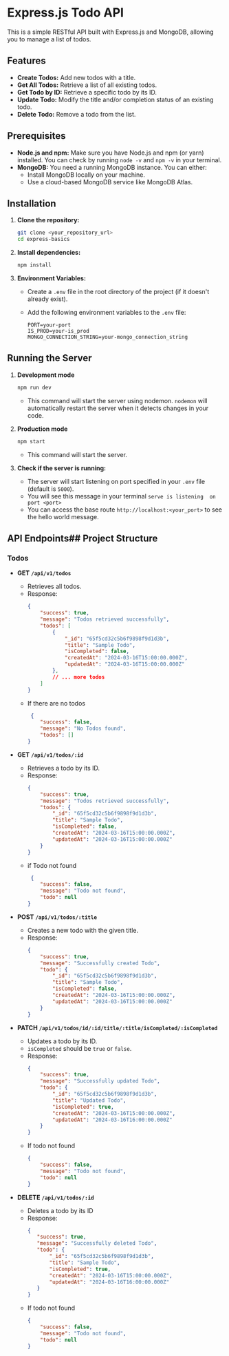 # Express.js Todo API

This is a simple RESTful API built with Express.js and MongoDB, allowing you to manage a list of todos.

## Features

*   **Create Todos:** Add new todos with a title.
*   **Get All Todos:** Retrieve a list of all existing todos.
*   **Get Todo by ID:** Retrieve a specific todo by its ID.
*   **Update Todo:** Modify the title and/or completion status of an existing todo.
*   **Delete Todo:** Remove a todo from the list.

## Prerequisites

*   **Node.js and npm:** Make sure you have Node.js and npm (or yarn) installed. You can check by running `node -v` and `npm -v` in your terminal.
*   **MongoDB:** You need a running MongoDB instance. You can either:
    *   Install MongoDB locally on your machine.
    *   Use a cloud-based MongoDB service like MongoDB Atlas.

## Installation

1.  **Clone the repository:**

    ```bash
    git clone <your_repository_url>
    cd express-basics
    ```

2.  **Install dependencies:**

    ```bash
    npm install
    ```

3.  **Environment Variables:**

    *   Create a `.env` file in the root directory of the project (if it doesn't already exist).
    *   Add the following environment variables to the `.env` file:

        ```plaintext
        PORT=your-port
        IS_PROD=your-is_prod
        MONGO_CONNECTION_STRING=your-mongo_connection_string
        ```

## Running the Server

1.  **Development mode**

    ```bash
    npm run dev
    ```

    *   This command will start the server using nodemon. `nodemon` will automatically restart the server when it detects changes in your code.
2. **Production mode**
    ```bash
    npm start
    ```
    * This command will start the server.

3. **Check if the server is running:**
    * The server will start listening on port specified in your `.env` file (default is `5000`).
    * You will see this message in your terminal `serve is listening  on port <port>`
    * You can access the base route `http://localhost:<your_port>` to see the hello world message.

## API Endpoints## Project Structure

### Todos

*   **GET `/api/v1/todos`**
    *   Retrieves all todos.
    *   Response:
        ```json
        {
            "success": true,
            "message": "Todos retrieved successfully",
            "todos": [
                {
                    "_id": "65f5cd32c5b6f9898f9d1d3b",
                    "title": "Sample Todo",
                    "isCompleted": false,
                    "createdAt": "2024-03-16T15:00:00.000Z",
                    "updatedAt": "2024-03-16T15:00:00.000Z"
                },
                // ... more todos
            ]
        }
        ```
    * If there are no todos
        ```json
         {
            "success": false,
            "message": "No Todos found",
            "todos": []
        }
        ```

*   **GET `/api/v1/todos/:id`**
    *   Retrieves a todo by its ID.
    *   Response:
        ```json
        {
            "success": true,
            "message": "Todos retrieved successfully",
            "todos": {
                "_id": "65f5cd32c5b6f9898f9d1d3b",
                "title": "Sample Todo",
                "isCompleted": false,
                "createdAt": "2024-03-16T15:00:00.000Z",
                "updatedAt": "2024-03-16T15:00:00.000Z"
            }
        }
        ```
    * if Todo not found
        ```json
         {
            "success": false,
            "message": "Todo not found",
            "todo": null
        }
        ```
*   **POST `/api/v1/todos/:title`**
    *   Creates a new todo with the given title.
    *   Response:
        ```json
        {
            "success": true,
            "message": "Successfully created Todo",
            "todo": {
                "_id": "65f5cd32c5b6f9898f9d1d3b",
                "title": "Sample Todo",
                "isCompleted": false,
                "createdAt": "2024-03-16T15:00:00.000Z",
                "updatedAt": "2024-03-16T15:00:00.000Z"
            }
        }
        ```

*   **PATCH `/api/v1/todos/id/:id/title/:title/isCompleted/:isCompleted`**
    *   Updates a todo by its ID.
    *   `isCompleted` should be `true` or `false`.
    *   Response:
        ```json
        {
            "success": true,
            "message": "Successfully updated Todo",
            "todo": {
                "_id": "65f5cd32c5b6f9898f9d1d3b",
                "title": "Updated Todo",
                "isCompleted": true,
                "createdAt": "2024-03-16T15:00:00.000Z",
                "updatedAt": "2024-03-16T16:00:00.000Z"
            }
        }
        ```
    * If todo not found
        ```json
        {
            "success": false,
            "message": "Todo not found",
            "todo": null
        }
        ```

* **DELETE `/api/v1/todos/:id`**
    * Deletes a todo by its ID
    * Response:
         ```json
        {
            "success": true,
            "message": "Successfully deleted Todo",
            "todo": {
                "_id": "65f5cd32c5b6f9898f9d1d3b",
                "title": "Sample Todo",
                "isCompleted": true,
                "createdAt": "2024-03-16T15:00:00.000Z",
                "updatedAt": "2024-03-16T16:00:00.000Z"
            }
        }
        ```
    * If todo not found
        ```json
        {
            "success": false,
            "message": "Todo not found",
            "todo": null
        }
        ```


